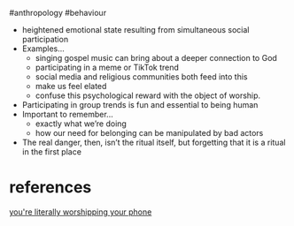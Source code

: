 #anthropology #behaviour 

- heightened emotional state resulting from simultaneous social participation
- Examples...
	- singing gospel music can bring about a deeper connection to God
	- participating in a meme or TikTok trend
	- social media and religious communities both feed into this
	- make us feel elated
	- confuse this psychological reward with the object of worship.
- Participating in group trends is fun and essential to being human
- Important to remember... 
	- exactly what we’re doing
	- how our need for belonging can be manipulated by bad actors
- The real danger, then, isn’t the ritual itself, but forgetting that it is a ritual in the first place

# references
[you're literally worshipping your phone](https://etymology.substack.com/p/youre-literally-worshipping-your)
